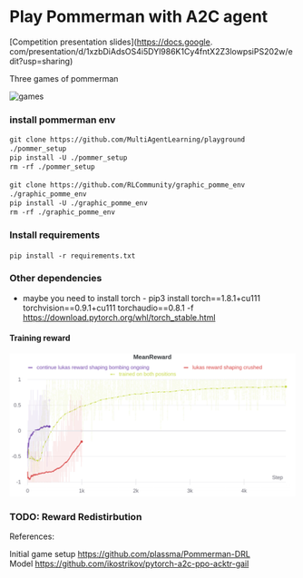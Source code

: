 # Play Pommerman with A2C agent

[Competition presentation slides](https://docs.google.
com/presentation/d/1xzbDiAdsOS4i5DYl986K1Cy4fntX2Z3lowpsiPS202w/edit?usp=sharing)

Three games of pommerman

![games](https://imgur.com/GmthDXw.gif)

### install pommerman env
```
git clone https://github.com/MultiAgentLearning/playground ./pommer_setup
pip install -U ./pommer_setup
rm -rf ./pommer_setup

git clone https://github.com/RLCommunity/graphic_pomme_env ./graphic_pomme_env
pip install -U ./graphic_pomme_env
rm -rf ./graphic_pomme_env
```

### Install requirements
`pip install -r requirements.txt`

### Other dependencies
- maybe you need to install torch - pip3 install torch==1.8.1+cu111 torchvision==0.9.1+cu111 torchaudio==0.8.1 -f https://download.pytorch.org/whl/torch_stable.html

#### Training reward 
![](assets/pommerman_reward.png)


### TODO: Reward Redistirbution

References:

Initial game setup https://github.com/plassma/Pommerman-DRL \
Model https://github.com/ikostrikov/pytorch-a2c-ppo-acktr-gail


